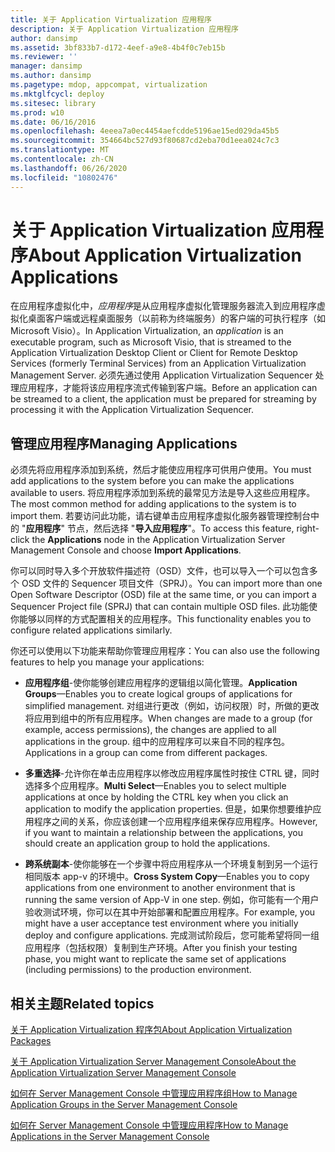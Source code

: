```yaml
---
title: 关于 Application Virtualization 应用程序
description: 关于 Application Virtualization 应用程序
author: dansimp
ms.assetid: 3bf833b7-d172-4eef-a9e8-4b4f0c7eb15b
ms.reviewer: ''
manager: dansimp
ms.author: dansimp
ms.pagetype: mdop, appcompat, virtualization
ms.mktglfcycl: deploy
ms.sitesec: library
ms.prod: w10
ms.date: 06/16/2016
ms.openlocfilehash: 4eeea7a0ec4454aefcdde5196ae15ed029da45b5
ms.sourcegitcommit: 354664bc527d93f80687cd2eba70d1eea024c7c3
ms.translationtype: MT
ms.contentlocale: zh-CN
ms.lasthandoff: 06/26/2020
ms.locfileid: "10802476"
---
```

# <span data-ttu-id="b01fa-103">关于 Application Virtualization 应用程序</span><span class="sxs-lookup"><span data-stu-id="b01fa-103">About Application Virtualization Applications</span></span>


<span data-ttu-id="b01fa-104">在应用程序虚拟化中，*应用程序*是从应用程序虚拟化管理服务器流入到应用程序虚拟化桌面客户端或远程桌面服务（以前称为终端服务）的客户端的可执行程序（如 Microsoft Visio）。</span><span class="sxs-lookup"><span data-stu-id="b01fa-104">In Application Virtualization, an *application* is an executable program, such as Microsoft Visio, that is streamed to the Application Virtualization Desktop Client or Client for Remote Desktop Services (formerly Terminal Services) from an Application Virtualization Management Server.</span></span> <span data-ttu-id="b01fa-105">必须先通过使用 Application Virtualization Sequencer 处理应用程序，才能将该应用程序流式传输到客户端。</span><span class="sxs-lookup"><span data-stu-id="b01fa-105">Before an application can be streamed to a client, the application must be prepared for streaming by processing it with the Application Virtualization Sequencer.</span></span>

## <span data-ttu-id="b01fa-106">管理应用程序</span><span class="sxs-lookup"><span data-stu-id="b01fa-106">Managing Applications</span></span>


<span data-ttu-id="b01fa-107">必须先将应用程序添加到系统，然后才能使应用程序可供用户使用。</span><span class="sxs-lookup"><span data-stu-id="b01fa-107">You must add applications to the system before you can make the applications available to users.</span></span> <span data-ttu-id="b01fa-108">将应用程序添加到系统的最常见方法是导入这些应用程序。</span><span class="sxs-lookup"><span data-stu-id="b01fa-108">The most common method for adding applications to the system is to import them.</span></span> <span data-ttu-id="b01fa-109">若要访问此功能，请右键单击应用程序虚拟化服务器管理控制台中的 "**应用程序**" 节点，然后选择 "**导入应用程序**"。</span><span class="sxs-lookup"><span data-stu-id="b01fa-109">To access this feature, right-click the **Applications** node in the Application Virtualization Server Management Console and choose **Import Applications**.</span></span>

<span data-ttu-id="b01fa-110">你可以同时导入多个开放软件描述符（OSD）文件，也可以导入一个可以包含多个 OSD 文件的 Sequencer 项目文件（SPRJ）。</span><span class="sxs-lookup"><span data-stu-id="b01fa-110">You can import more than one Open Software Descriptor (OSD) file at the same time, or you can import a Sequencer Project file (SPRJ) that can contain multiple OSD files.</span></span> <span data-ttu-id="b01fa-111">此功能使你能够以同样的方式配置相关的应用程序。</span><span class="sxs-lookup"><span data-stu-id="b01fa-111">This functionality enables you to configure related applications similarly.</span></span>

<span data-ttu-id="b01fa-112">你还可以使用以下功能来帮助你管理应用程序：</span><span class="sxs-lookup"><span data-stu-id="b01fa-112">You can also use the following features to help you manage your applications:</span></span>

-   <span data-ttu-id="b01fa-113">**应用程序组**-使你能够创建应用程序的逻辑组以简化管理。</span><span class="sxs-lookup"><span data-stu-id="b01fa-113">**Application Groups**—Enables you to create logical groups of applications for simplified management.</span></span> <span data-ttu-id="b01fa-114">对组进行更改（例如，访问权限）时，所做的更改将应用到组中的所有应用程序。</span><span class="sxs-lookup"><span data-stu-id="b01fa-114">When changes are made to a group (for example, access permissions), the changes are applied to all applications in the group.</span></span> <span data-ttu-id="b01fa-115">组中的应用程序可以来自不同的程序包。</span><span class="sxs-lookup"><span data-stu-id="b01fa-115">Applications in a group can come from different packages.</span></span>

-   <span data-ttu-id="b01fa-116">**多重选择**-允许你在单击应用程序以修改应用程序属性时按住 CTRL 键，同时选择多个应用程序。</span><span class="sxs-lookup"><span data-stu-id="b01fa-116">**Multi Select**—Enables you to select multiple applications at once by holding the CTRL key when you click an application to modify the application properties.</span></span> <span data-ttu-id="b01fa-117">但是，如果你想要维护应用程序之间的关系，你应该创建一个应用程序组来保存应用程序。</span><span class="sxs-lookup"><span data-stu-id="b01fa-117">However, if you want to maintain a relationship between the applications, you should create an application group to hold the applications.</span></span>

-   <span data-ttu-id="b01fa-118">**跨系统副本**-使你能够在一个步骤中将应用程序从一个环境复制到另一个运行相同版本 app-v 的环境中。</span><span class="sxs-lookup"><span data-stu-id="b01fa-118">**Cross System Copy**—Enables you to copy applications from one environment to another environment that is running the same version of App-V in one step.</span></span> <span data-ttu-id="b01fa-119">例如，你可能有一个用户验收测试环境，你可以在其中开始部署和配置应用程序。</span><span class="sxs-lookup"><span data-stu-id="b01fa-119">For example, you might have a user acceptance test environment where you initially deploy and configure applications.</span></span> <span data-ttu-id="b01fa-120">完成测试阶段后，您可能希望将同一组应用程序（包括权限）复制到生产环境。</span><span class="sxs-lookup"><span data-stu-id="b01fa-120">After you finish your testing phase, you might want to replicate the same set of applications (including permissions) to the production environment.</span></span>

## <span data-ttu-id="b01fa-121">相关主题</span><span class="sxs-lookup"><span data-stu-id="b01fa-121">Related topics</span></span>


[<span data-ttu-id="b01fa-122">关于 Application Virtualization 程序包</span><span class="sxs-lookup"><span data-stu-id="b01fa-122">About Application Virtualization Packages</span></span>](about-application-virtualization-packages.md)

[<span data-ttu-id="b01fa-123">关于 Application Virtualization Server Management Console</span><span class="sxs-lookup"><span data-stu-id="b01fa-123">About the Application Virtualization Server Management Console</span></span>](about-the-application-virtualization-server-management-console.md)

[<span data-ttu-id="b01fa-124">如何在 Server Management Console 中管理应用程序组</span><span class="sxs-lookup"><span data-stu-id="b01fa-124">How to Manage Application Groups in the Server Management Console</span></span>](how-to-manage-application-groups-in-the-server-management-console.md)

[<span data-ttu-id="b01fa-125">如何在 Server Management Console 中管理应用程序</span><span class="sxs-lookup"><span data-stu-id="b01fa-125">How to Manage Applications in the Server Management Console</span></span>](how-to-manage-applications-in-the-server-management-console.md)

 

 





